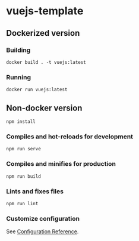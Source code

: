 # vuejs-template

## Dockerized version

### Building

```
docker build . -t vuejs:latest
```

### Running

```
docker run vuejs:latest
```

## Non-docker version

```
npm install
```

### Compiles and hot-reloads for development

```
npm run serve
```

### Compiles and minifies for production

```
npm run build
```

### Lints and fixes files

```
npm run lint
```

### Customize configuration

See [Configuration Reference](https://cli.vuejs.org/config/).
